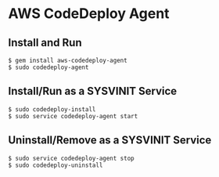# AWS CodeDeploy Agent

## Install and Run

    $ gem install aws-codedeploy-agent
    $ sudo codedeploy-agent

## Install/Run as a SYSVINIT Service

    $ sudo codedeploy-install
    $ sudo service codedeploy-agent start

## Uninstall/Remove as a SYSVINIT Service

    $ sudo service codedeploy-agent stop
    $ sudo codedeploy-uninstall
